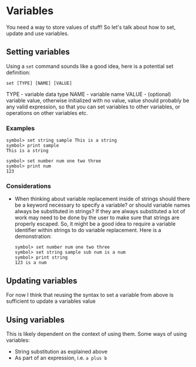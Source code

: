 # Variables

You need a way to store values of stuff! So let's talk about how to set, update and use variables.

## Setting variables
Using a ```set``` command sounds like a good idea, here is a potential set definition:

```
set [TYPE] [NAME] [VALUE]
```

TYPE - variable data type
NAME - variable name
VALUE - (optional) variable value, otherwise initialized with no value, value should probably be any valid expression, so that you can set variables to other variables, or operations on other variables etc.

### Examples

```
symbol> set string sample This is a string
symbol> print sample
This is a string

symbol> set number num one two three
symbol> print num
123
```

### Considerations

* When thinking about variable replacement inside of strings should there be a keyword necessary to specify a variable? or should variable names always be substituted in strings? If they are always substituted a lot of work may need to be done by the user to make sure that strings are properly escaped. So, it might be a good idea to require a variable identifier within strings to do variable replacement. Here is a demonstration:

  ```
  symbol> set number num one two three
  symbol> set string sample sub num is a num
  symbol> print string
  123 is a num
  ```
  
## Updating variables

For now I think that reusing the syntax to set a variable from above is sufficient to update a variables value

## Using variables

This is likely dependent on the context of using them. Some ways of using variables:

* String substitution as explained above
* As part of an expression, i.e. ```a plus b```

